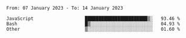 <!--START_SECTION:waka-->

```text
From: 07 January 2023 - To: 14 January 2023

JavaScript                   ███████████████████████▒░   93.46 %
Bash                         █▒░░░░░░░░░░░░░░░░░░░░░░░   04.93 %
Other                        ▒░░░░░░░░░░░░░░░░░░░░░░░░   01.60 %
```

<!--END_SECTION:waka-->
